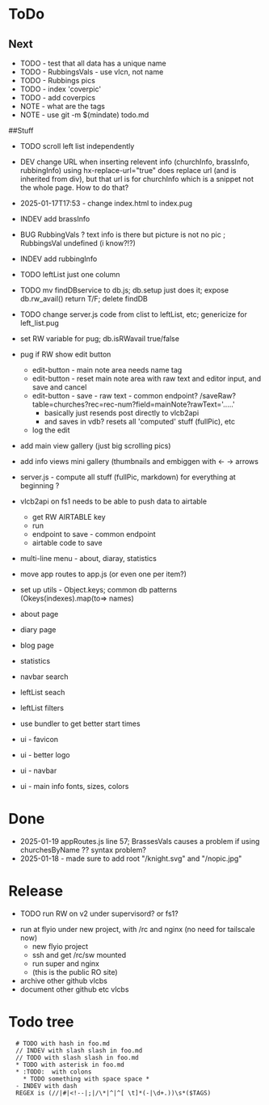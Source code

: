 

# ToDo

## Next
- TODO - test that all data has a unique name
- TODO - RubbingsVals - use vlcn, not name
- TODO - Rubbings pics
- TODO - index 'coverpic'
- TODO - add coverpics
- NOTE - what are the tags
- NOTE - use git -m $(mindate) todo.md

##Stuff

- TODO scroll left list independently
- DEV change URL when inserting relevent info (churchInfo, brassInfo, rubbingInfo)
  using hx-replace-url="true" does replace url (and is inherited from div),
  but that url is for churchInfo which is a snippet not the whole page. How to do that?
- 2025-01-17T17:53 - change index.html to index.pug
- INDEV add brassInfo
- BUG RubbingVals ?
  text info is there but picture is not no pic ;  RubbingsVal undefined (i know?!?)
- INDEV add rubbingInfo
- TODO leftList just one column
- TODO mv findDBservice to db.js;  db.setup just does it;  expose db.rw_avail() return T/F; delete findDB
- TODO change server.js code from clist to leftList, etc; genericize for left_list.pug
- set RW variable for pug; db.isRWavail true/false
- pug if RW show edit button
  * edit-button - main note area needs name tag
  * edit-button - reset main note area with raw text and editor input, and save and cancel
  * edit-button - save - raw text - common endpoint? /saveRaw?table=churches?rec=rec-num?field=mainNote?rawText='.....'
    * basically just resends post directly to vlcb2api
    * and saves in vdb? resets all 'computed' stuff (fullPic), etc
  * log the edit
- add main view gallery (just big scrolling pics)
- add info views mini gallery (thumbnails and embiggen with <- -> arrows
- server.js - compute all stuff (fullPic, markdown) for everything at beginning ?
- vlcb2api on fs1 needs to be able to push data to airtable
  * get RW AIRTABLE key
  * run
  * endpoint to save - common endpoint
  * airtable code to save
- multi-line menu - about, diaray, statistics
- move app routes to app.js (or even one per item?)
- set up utils - Object.keys;  common db patterns  (Okeys(indexes).map(to=> names)
- about page
- diary page
- blog page
- statistics
- navbar search
- leftList seach
- leftList filters
- use bundler to get better start times

- ui - favicon
- ui - better logo
- ui - navbar
- ui - main info fonts, sizes, colors




# Done
- 2025-01-19 appRoutes.js line 57;  BrassesVals causes a problem if using churchesByName ?? syntax problem?
- 2025-01-18 - made sure to add root "/knight.svg" and "/nopic.jpg"










# Release
- TODO run RW on v2 under supervisord? or fs1?
* run at flyio under new project, with /rc and nginx (no need for tailscale now)
  * new flyio project
  * ssh and get /rc/sw mounted
  * run super and nginx 
  * (this is the public RO site)
* archive other github vlcbs
* document other github etc vlcbs

# Todo tree
```
  # TODO with hash in foo.md
  // INDEV with slash slash in foo.md
  // TODO with slash slash in foo.md
  * TODO with asterisk in foo.md
  * :TODO:  with colons
    * TODO something with space space *
  - INDEV with dash
  REGEX is (//|#|<!--|;|/\*|^|^[ \t]*(-|\d+.))\s*($TAGS)
```
